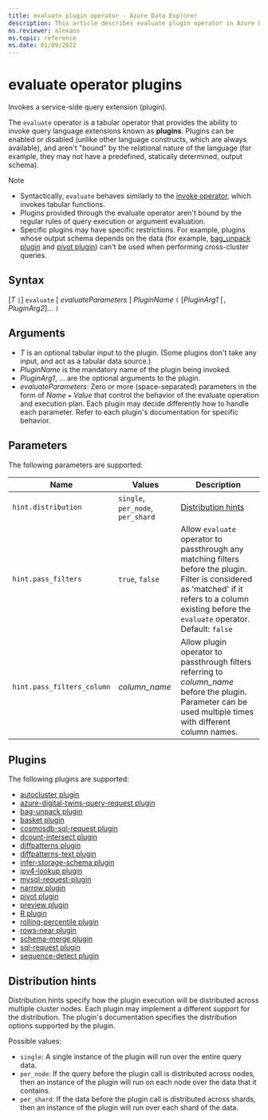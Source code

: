 ```yaml
---
title: evaluate plugin operator - Azure Data Explorer
description: This article describes evaluate plugin operator in Azure Data Explorer.
ms.reviewer: alexans
ms.topic: reference
ms.date: 01/09/2022
---
```

# evaluate operator plugins

Invokes a service-side query extension (plugin).

The `evaluate` operator is a tabular operator that provides the ability to
invoke query language extensions known as **plugins**. Plugins can be enabled
or disabled (unlike other language constructs, which are always available),
and aren't "bound" by the relational nature of the language (for example, they may
not have a predefined, statically determined, output schema).

> [!NOTE]
> * Syntactically, `evaluate` behaves similarly to the [invoke operator](./invokeoperator.md), which invokes tabular functions.
> * Plugins provided through the evaluate operator aren't bound by the regular rules of query execution or argument evaluation.
> * Specific plugins may have specific restrictions. For example, plugins whose output schema depends on the data (for example, [bag_unpack plugin](./bag-unpackplugin.md) and [pivot plugin](./pivotplugin.md)) can't be used when performing cross-cluster queries.

## Syntax 

[*T* `|`] `evaluate` [ *evaluateParameters* ] *PluginName* `(` [*PluginArg1* [`,` *PluginArg2*]... `)`

## Arguments

* *T* is an optional tabular input to the plugin. (Some plugins don't take
  any input, and act as a tabular data source.)
* *PluginName* is the mandatory name of the plugin being invoked.
* *PluginArg1*, ... are the optional arguments to the plugin.
* *evaluateParameters*: Zero or more (space-separated) parameters in the form of
  *Name* `=` *Value* that control the behavior of the evaluate operation and execution plan. Each plugin may decide differently how to handle each parameter. Refer to each plugin's documentation for specific behavior.  

## Parameters

The following parameters are supported: 

  |Name                |Values                           |Description                                |
  |--------------------|---------------------------------|-------------------------------------------|
  |`hint.distribution` |`single`, `per_node`, `per_shard`| [Distribution hints](#distribution-hints) |
  |`hint.pass_filters` |`true`, `false`| Allow `evaluate` operator to passthrough any matching filters before the plugin. Filter is considered as 'matched' if it refers to a column existing before the `evaluate` operator. Default: `false` |
  |`hint.pass_filters_column` |*column_name*| Allow plugin operator to passthrough filters referring to *column_name* before the plugin. Parameter can be used multiple times with different column names. |

## Plugins

The following plugins are supported:

- [autocluster plugin](autoclusterplugin.md)
- [azure-digital-twins-query-request plugin](azure-digital-twins-query-request-plugin.md)
- [bag-unpack plugin](bag-unpackplugin.md)
- [basket plugin](basketplugin.md)
- [cosmosdb-sql-request plugin](cosmosdb-plugin.md)
- [dcount-intersect plugin](dcount-intersect-plugin.md)
- [diffpatterns plugin](diffpatternsplugin.md)
- [diffpatterns-text plugin](diffpatterns-textplugin.md)
- [infer-storage-schema plugin](inferstorageschemaplugin.md)
- [ipv4-lookup plugin](ipv4-lookup-plugin.md)
- [mysql-request-plugin](mysqlrequest-plugin.md)
- [narrow plugin](narrowplugin.md)
- [pivot plugin](pivotplugin.md)
- [preview plugin](previewplugin.md)
- [R plugin](rplugin.md)
- [rolling-percentile plugin](rolling-percentile-plugin.md)
- [rows-near plugin](rows-near-plugin.md)
- [schema-merge plugin](schemamergeplugin.md)
- [sql-request plugin](mysqlrequest-plugin.md)
- [sequence-detect plugin](sequence-detect-plugin.md)

## Distribution hints

Distribution hints specify how the plugin execution will be distributed across multiple cluster nodes. Each plugin may implement a different support for the distribution. The plugin's documentation specifies the distribution options supported by the plugin.

Possible values:

* `single`: A single instance of the plugin will run over the entire query data.
* `per_node`: If the query before the plugin call is distributed across nodes, then an instance of the plugin will run on each node over the data that it contains.
* `per_shard`: If the data before the plugin call is distributed across shards, then an instance of the plugin will run over each shard of the data.
